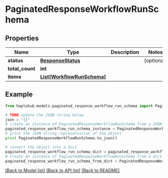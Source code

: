 # PaginatedResponseWorkflowRunSchema


## Properties
Name | Type | Description | Notes
------------ | ------------- | ------------- | -------------
**status** | [**ResponseStatus**](ResponseStatus.md) |  | [optional] 
**total_count** | **int** |  | 
**items** | [**List[WorkflowRunSchema]**](WorkflowRunSchema.md) |  | 

## Example

```python
from haplohub.models.paginated_response_workflow_run_schema import PaginatedResponseWorkflowRunSchema

# TODO update the JSON string below
json = "{}"
# create an instance of PaginatedResponseWorkflowRunSchema from a JSON string
paginated_response_workflow_run_schema_instance = PaginatedResponseWorkflowRunSchema.from_json(json)
# print the JSON string representation of the object
print PaginatedResponseWorkflowRunSchema.to_json()

# convert the object into a dict
paginated_response_workflow_run_schema_dict = paginated_response_workflow_run_schema_instance.to_dict()
# create an instance of PaginatedResponseWorkflowRunSchema from a dict
paginated_response_workflow_run_schema_from_dict = PaginatedResponseWorkflowRunSchema.from_dict(paginated_response_workflow_run_schema_dict)
```
[[Back to Model list]](../README.md#documentation-for-models) [[Back to API list]](../README.md#documentation-for-api-endpoints) [[Back to README]](../README.md)


